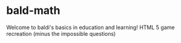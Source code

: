 # bald-math
Welcome to baldi's basics in education and learning! HTML 5 game recreation (minus the impossible questions)
